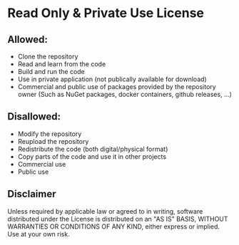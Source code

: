 # Read Only & Private Use License 
## Allowed:
- Clone the repository
- Read and learn from the code
- Build and run the code
- Use in private application (not publically available for download)
- Commercial and public use of packages provided by the repository owner (Such as NuGet packages, docker containers, github releases, ...)

## Disallowed:
- Modify the repository
- Reupload the repository
- Redistribute the code (both digital/physical format)
- Copy parts of the code and use it in other projects
- Commercial use
- Public use 

## Disclaimer
Unless required by applicable law or agreed to in writing, software
distributed under the License is distributed on an "AS IS" BASIS,
WITHOUT WARRANTIES OR CONDITIONS OF ANY KIND, either express or implied.
Use at your own risk.
